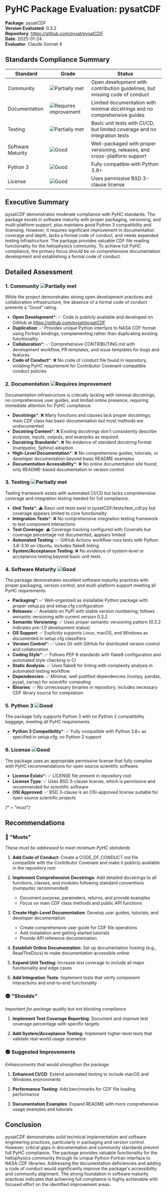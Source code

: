# PyHC Package Evaluation: pysatCDF

**Package**: pysatCDF  
**Version Evaluated**: 0.3.2  
**Repository**: https://github.com/pysat/pysatCDF  
**Date**: 2025-01-24  
**Evaluator**: Claude Sonnet 4  

## Standards Compliance Summary

| Standard | Grade | Status |
|----------|-------|--------|
| Community | ![Partially met](https://img.shields.io/badge/Partially%20met-orange.svg) | Open development with contribution guidelines, but missing code of conduct |
| Documentation | ![Requires improvement](https://img.shields.io/badge/Requires%20improvement-red.svg) | Limited documentation with minimal docstrings and no comprehensive guides |
| Testing | ![Partially met](https://img.shields.io/badge/Partially%20met-orange.svg) | Basic unit tests with CI/CD, but limited coverage and no integration tests |
| Software Maturity | ![Good](https://img.shields.io/badge/Good-brightgreen.svg) | Well-packaged with proper versioning, releases, and cross-platform support |
| Python 3 | ![Good](https://img.shields.io/badge/Good-brightgreen.svg) | Fully compatible with Python 3.8+ |
| License | ![Good](https://img.shields.io/badge/Good-brightgreen.svg) | Uses permissive BSD 3-clause license |

## Executive Summary

pysatCDF demonstrates moderate compliance with PyHC standards. The package excels in software maturity with proper packaging, versioning, and multi-platform support, plus maintains good Python 3 compatibility and licensing. However, it requires significant improvement in documentation coverage and depth, lacks a formal code of conduct, and needs expanded testing infrastructure. The package provides valuable CDF file reading functionality for the heliophysics community. To achieve full PyHC compliance, the primary focus should be on comprehensive documentation development and establishing a formal code of conduct.

## Detailed Assessment

### 1. Community ![Partially met](https://img.shields.io/badge/Partially%20met-orange.svg)

While the project demonstrates strong open development practices and collaboration infrastructure, the absence of a formal code of conduct prevents a "Good" rating.

- **Open Development**\*: ✅ Code is publicly available and developed on GitHub at https://github.com/pysat/pysatCDF
- **Duplication**: ✅ Provides unique Python interface to NASA CDF format using Fortran bindings, complementing rather than duplicating existing functionality
- **Collaboration**\*: ✅ Comprehensive CONTRIBUTING.md with development workflow, PR templates, and issue templates for bugs and features
- **Code of Conduct**\*: ❌ No code of conduct file found in repository, violating PyHC requirement for Contributor Covenant-compatible conduct policies

### 2. Documentation ![Requires improvement](https://img.shields.io/badge/Requires%20improvement-red.svg)

Documentation infrastructure is critically lacking with minimal docstrings, no comprehensive user guides, and limited online presence, requiring immediate attention for PyHC compliance.

- **Docstrings**\*: ❌ Many functions and classes lack proper docstrings; main CDF class has basic documentation but most methods are undocumented
- **Docstring Content**\*: ❌ Existing docstrings don't consistently describe purpose, inputs, outputs, and examples as required
- **Docstring Standards**\*: ❌ No evidence of standard docstring format (numpydoc, Sphinx) adoption
- **High-Level Documentation**\*: ❌ No comprehensive guides, tutorials, or developer documentation beyond basic README examples
- **Documentation Accessibility**\*: ❌ No online documentation site found; only README-based documentation in version control

### 3. Testing ![Partially met](https://img.shields.io/badge/Partially%20met-orange.svg)

Testing framework exists with automated CI/CD but lacks comprehensive coverage and integration testing needed for full compliance.

- **Unit Tests**\*: ⚠️ Basic unit tests exist in pysatCDF/tests/test_cdf.py but coverage appears limited to core functionality
- **Integration Tests**\*: ❌ No comprehensive integration testing framework to test component interactions
- **Test Coverage**: ⚠️ Coverage tracking configured with Coveralls but coverage percentage not documented, appears limited
- **Automated Testing**: ✅ GitHub Actions workflow runs tests with Python 3.8-3.10 on Ubuntu, includes flake8 linting
- **System/Acceptance Testing**: ❌ No evidence of system-level or acceptance testing beyond basic unit tests

### 4. Software Maturity ![Good](https://img.shields.io/badge/Good-brightgreen.svg)

The package demonstrates excellent software maturity practices with proper packaging, version control, and multi-platform support meeting all PyHC requirements.

- **Packaging**\*: ✅ Well-organized as installable Python package with proper setup.py and setup.cfg configuration
- **Releases**: ✅ Available on PyPI with stable version numbering; follows semantic versioning with current version 0.3.2
- **Semantic Versioning**: ✅ Uses proper semantic versioning pattern (0.3.2 indicates pre-1.0 development status)
- **OS Support**: ✅ Explicitly supports Linux, macOS, and Windows as documented in setup.cfg classifiers
- **Version Control**\*: ✅ Uses Git with GitHub for distributed version control and collaboration
- **Coding Style**\*: ✅ Follows PEP 8 standards with flake8 configuration and automated style checking in CI
- **Static Analysis**: ✅ Uses flake8 for linting with complexity analysis in automated testing workflow
- **Dependencies**: ✅ Minimal, well-justified dependencies (numpy, pandas, pysat, xarray) for scientific computing
- **Binaries**: ✅ No unnecessary binaries in repository; includes necessary CDF library source for compilation

### 5. Python 3 ![Good](https://img.shields.io/badge/Good-brightgreen.svg)

The package fully supports Python 3 with no Python 2 compatibility baggage, meeting all PyHC requirements.

- **Python 3 Compatibility**\*: ✅ Fully compatible with Python 3.8+ as specified in setup.cfg; no Python 2 support

### 6. License ![Good](https://img.shields.io/badge/Good-brightgreen.svg)

The package uses an appropriate permissive license that fully complies with PyHC recommendations for open source scientific software.

- **License Exists**\*: ✅ LICENSE file present in repository root
- **License Type**: ✅ Uses BSD 3-clause license, which is permissive and recommended for scientific software
- **OSI Approved**: ✅ BSD 3-clause is an OSI-approved license suitable for open source scientific projects

*(\* = "must")*

## Recommendations

### 🔴 "Musts"
*These must be addressed to meet minimum PyHC standards*

1. **Add Code of Conduct**: Create a CODE_OF_CONDUCT.md file compatible with the Contributor Covenant and make it publicly available in the repository root

2. **Implement Comprehensive Docstrings**: Add detailed docstrings to all functions, classes, and modules following standard conventions (numpydoc recommended)
   - Document purpose, parameters, returns, and provide examples
   - Focus on main CDF class methods and public API functions

3. **Create High-Level Documentation**: Develop user guides, tutorials, and developer documentation
   - Create comprehensive user guide for CDF file operations
   - Add installation and getting started tutorials
   - Provide API reference documentation

4. **Establish Online Documentation**: Set up documentation hosting (e.g., ReadTheDocs) to make documentation accessible online

5. **Expand Unit Testing**: Increase test coverage to include all major functionality and edge cases

6. **Add Integration Tests**: Implement tests that verify component interactions and end-to-end functionality

### 🟡 "Shoulds"
*Important for package quality but not blocking compliance*

1. **Implement Test Coverage Reporting**: Document and improve test coverage percentage with specific targets

2. **Add System/Acceptance Testing**: Implement higher-level tests that validate real-world usage scenarios

### 🟢 Suggested Improvements
*Enhancements that would strengthen the package*

1. **Enhanced CI/CD**: Extend automated testing to include macOS and Windows environments

2. **Performance Testing**: Add benchmarks for CDF file loading performance

3. **Documentation Examples**: Expand README with more comprehensive usage examples and tutorials

## Conclusion

pysatCDF demonstrates solid technical implementation and software engineering practices, particularly in packaging and version control. However, critical gaps in documentation and community standards prevent full PyHC compliance. The package provides valuable functionality for the heliophysics community through its unique Python-Fortran interface to NASA CDF libraries. Addressing the documentation deficiencies and adding a code of conduct would significantly improve the package's accessibility and community alignment. The strong foundation in software maturity practices indicates that achieving full compliance is highly achievable with focused effort on the identified improvement areas.